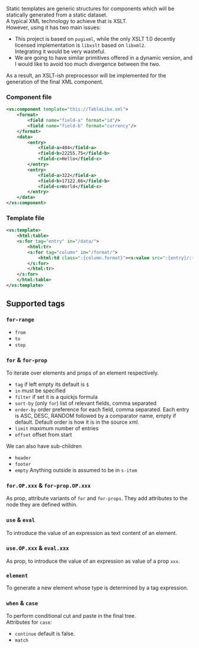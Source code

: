 Static templates are generic structures for components which will be statically generated from a static dataset.  
A typical XML technology to achieve that is XSLT.  
However, using it has two main issues:
- This project is based on `pugixml`, while the only XSLT 1.0 decently licensed implementation is `libxslt` based on `libxml2`.  
  Integrating it would be very wasteful.
- We are going to have similar primitives offered in a dynamic version, and I would like to avoid too much divergence between the two.

As a result, an XSLT-ish preprocessor will be implemented for the generation of the final XML component.

### Component file
```xml
<vs:component template="this://TableLike.xml">
    <format>
        <field name="field-a" format="id"/>
        <field name="field-b" format="currency"/>
    </format>
    <data>
        <entry>
            <field-a>404</field-a>
            <field-b>22255.75</field-b>
            <field-c>Hello</field-c>
        </entry>
        <entry>
            <field-a>322</field-a>
            <field-b>17122.66</field-b>
            <field-c>World</field-c>
        </entry>
    </data>
</vs:component>
```

### Template file
```xml
<vs:template>
    <html:table>
    <s:for tag="entry" in="/data/">
        <html:tr>
        <s:for tag="column" in="/format/">
            <html:td class=":{column.format}"><s:value src=":{entry}/:{column.name}"/></html:td>
        </s:for>
        </html:tr>
    </s:for>
    </html:table>
</vs:template>

```

## Supported tags

### `for-range`
- `from`
- `to`
- `step`

### `for` & `for-prop`
To iterate over elements and props of an element respectively.
- `tag` if left empty its default is `$`
- `in` must be specified
- `filter` if set it is a quickjs formula
- `sort-by` (only `for`) list of relevant fields, comma separated
- `order-by` order preference for each field, comma separated. Each entry is ASC, DESC, RANDOM  followed by a comparator name, empty if default. Default order is how it is in the source xml.
- `limit` maximum number of entries
- `offset` offset from start

We can also have sub-children
- `header`
- `footer`
- `empty`
Anything outside is assumed to be in `s-item`

### `for.OP.xxx` & `for-prop.OP.xxx`
As prop, attribute variants of `for` and `for-props`. They add attributes to the node they are defined within.

### `use` & `eval`
To introduce the value of an expression as text content of an element.

### `use.OP.xxx` & `eval.xxx`
As prop, to introduce the value of an expression as value of a prop `xxx`.

### `element`
To generate a new element whose type is determined by a tag expression.

### `when` & `case`
To perform conditional cut and paste in the final tree.  
Attributes for `case`:
- `continue` default is false.
- `match`